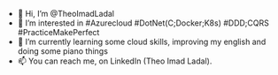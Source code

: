 - 👋 Hi, I’m @TheoImadLadal
- 👀 I’m interested in #Azurecloud #DotNet(C;Docker;K8s) #DDD;CQRS #PracticeMakePerfect
- 🌱 I’m currently learning some cloud skills, improving my english and doing some piano things
- 📫 You can reach me, on LinkedIn (Theo Imad Ladal).

<!---
TheoImadLadal/TheoImadLadal is a ✨ special ✨ repository because its `README.md` (this file) appears on your GitHub profile.
You can click the Preview link to take a look at your changes.
--->
